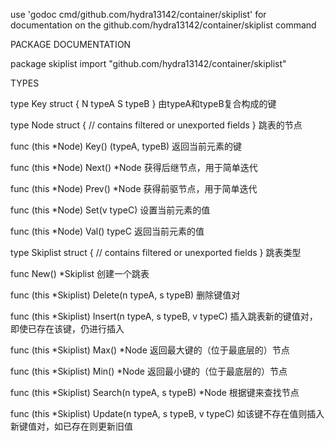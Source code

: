 use 'godoc cmd/github.com/hydra13142/container/skiplist' for documentation on the github.com/hydra13142/container/skiplist command 

PACKAGE DOCUMENTATION

package skiplist
    import "github.com/hydra13142/container/skiplist"


TYPES

type Key struct {
    N typeA
    S typeB
}
    由typeA和typeB复合构成的键

type Node struct {
    // contains filtered or unexported fields
}
    跳表的节点

func (this *Node) Key() (typeA, typeB)
    返回当前元素的键

func (this *Node) Next() *Node
    获得后继节点，用于简单迭代

func (this *Node) Prev() *Node
    获得前驱节点，用于简单迭代

func (this *Node) Set(v typeC)
    设置当前元素的值

func (this *Node) Val() typeC
    返回当前元素的值

type Skiplist struct {
    // contains filtered or unexported fields
}
    跳表类型

func New() *Skiplist
    创建一个跳表

func (this *Skiplist) Delete(n typeA, s typeB)
    删除键值对

func (this *Skiplist) Insert(n typeA, s typeB, v typeC)
    插入跳表新的键值对，即使已存在该键，仍进行插入

func (this *Skiplist) Max() *Node
    返回最大键的（位于最底层的）节点

func (this *Skiplist) Min() *Node
    返回最小键的（位于最底层的）节点

func (this *Skiplist) Search(n typeA, s typeB) *Node
    根据键来查找节点

func (this *Skiplist) Update(n typeA, s typeB, v typeC)
    如该键不存在值则插入新键值对，如已存在则更新旧值


